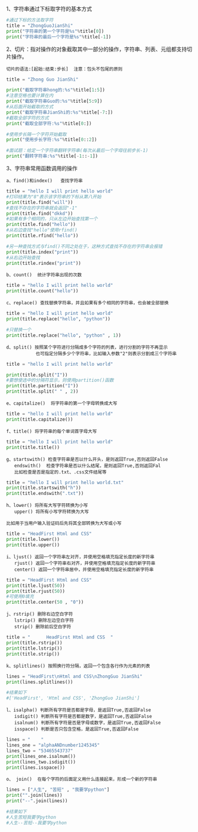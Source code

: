 1、字符串通过下标取字符的基本方式

```python
#通过下标的方法取字符
title = "ZhongGuoJianShi"
print("字符串的第一个字符是%s"%title[0])
print("字符串的最后一个字符是%s"%title[-1])
```

2、切片：指对操作的对象截取其中一部分的操作，字符串、列表、元组都支持切片操作。

    切片的语法:[起始:结束:步长]  注意：包头不包尾的原则
    
```python
title = "Zhong Guo JianShi"

print("截取字符串hong的:%s"%title[1:5])
#注意空格也要计算在内
print("截取字符串Guo的:%s"%title[5:9])
#从后面开始截取的方式
print("截取字符串JianShi的:%s"%title[-7:])
#截取全部字符的方式
print("截取全部字符:%s"%title[0:])

#使用步长隔一个字符开始截取
print("使用步长字符:%s"%title[0::2])

#面试题：给定一个字符串翻转字符串(每次从最后一个字母往前步长-1)
print("翻转字符串:%s"%title[-1::-1])
```

3、字符串常用函数调用的操作

    a、find()和index()   查找字符串
    
```python
title = "hello I will print hello world"
#打印结果为"8"表示该字符串的下标从第八开始
print(title.find("will"))
#查找不存在的字符串就会返回"-1"
print(title.find("dkkd"))
#如果有多个相同的，只从左边开始查找第一个
print(title.find("hello"))
#从右边查找"hello"使用rfind()
print(title.rfind("hello"))

#另一种查找方式与find()不同之处在于，这种方式查找不存在的字符串会报错
print(title.index("print"))
#从右边开始查找
print(title.rindex("print"))
```

    b、count()  统计字符串出现的次数
    
```python
title = "hello I will print hello world"
print(title.count("hello"))
```

    c、replace() 查找替换字符串，并且如果有多个相同的字符串，也会被全部替换
    
```python
title = "hello I will print hello world"
print(title.replace("hello", "python"))

#只替换一个
print(title.replace("hello", "python" , 1))
```

    d、split() 按照某个字符进行分隔成多个字符的列表，进行分割的字符不再显示
               也可指定分隔多少个字符串，比如输入参数"2"则表示分割成三个字符串
                
```python
title = "hello I will print hello world"

print(title.split("I"))
#要想使选中的分隔符显示，则使用partition()函数
print(title.partition("I"))
print(title.split(" " , 2))
```

    e、capitalize()  将字符串的第一个字母转换成大写
    
```python
title = "hello I will print hello world"
print(title.capitalize())
```  

    f、title() 将字符串的每个单词首字母大写
    
```python
title = "hello I will print hello world"
print(title.title())
```

    g、startswith() 检查字符串是否以什么开头，是则返回True,否则返回False
       endswith()  检查字符串是否以什么结尾，是则返回True,否则返回Fal
       比如检查是否是指定的.txt、.css文件结尾等  
       
```python
title = "hello I will print hello world.txt"
print(title.startswith("h"))
print(title.endswith(".txt"))
```    

    h、lower() 将所有大写字符转换为小写
       upper() 将所有小写字符转换为大写
       
    比如用于当用户输入验证码后先将其全部转换为大写或小写
    
```python
title = "HeadFirst Html and CSS"
print(title.lower())
print(title.upper())
```
    i、ljust() 返回一个字符串左对齐，并使用空格填充指定长度的新字符串
       rjust() 返回一个字符串右对齐，并使用空格填充指定长度的新字符串
       center() 返回一个字符串居中，并使用空格填充指定长度的新字符串
         
```python
title = "HeadFirst Html and CSS"
print(title.ljust(50))
print(title.rjust(50))
#可使用0填充
print(title.center(50 , "0"))
```
    j、rstrip() 删除右边空白字符
       lstrip() 删除左边空白字符
       strip() 删除前后空白字符

```python
title = "      HeadFirst Html and CSS  "
print(title.rstrip())
print(title.lstrip())
print(title.strip())
```
    k、splitlines() 按照换行符分隔，返回一个包含各行作为元素的列表
    
```python
lines = "HeadFirst\nHtml and CSS\nZhongGuo JianShi"
print(lines.splitlines())

#结果如下
#['HeadFirst', 'Html and CSS', 'ZhongGuo JianShi']
```

    l、isalpha() 判断所有字符是否都是字母，是返回True,否返回False
       isdigit() 判断所有字符是否都是数字，是返回True,否返回False
       isalnum() 判断所有字符是否是字母或数字，是返回True,否返回False
       isspace() 判断是否只包含空格，是返回True,否返回False

```python
lines = "    "
lines_one = "alphaANDnumber1245345"
lines_two = "53465543737"
print(lines_one.isalnum())
print(lines_two.isdigit())
print(lines.isspace())
```

    o、 join()  在每个字符的后面定义用什么连接起来，形成一个新的字符串
    
```python
lines = ["人生", "苦短" , "我要学python"]
print("".join(lines))
print("--".join(lines))

#结果如下
#人生苦短我要学python
#人生--苦短--我要学python
```